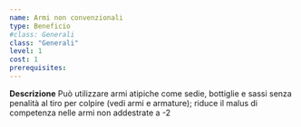 ```yaml
---
name: Armi non convenzionali
type: Beneficio
#class: Generali
class: "Generali"
level: 1
cost: 1
prerequisites:
---
```


**Descrizione**
Può utilizzare armi atipiche come sedie, bottiglie e sassi senza penalità al
tiro per colpire (vedi armi e armature); riduce il malus di competenza nelle
armi non addestrate a -2